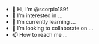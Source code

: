 - 👋 Hi, I’m @scorpio189f
- 👀 I’m interested in ...
- 🌱 I’m currently learning ...
- 💞️ I’m looking to collaborate on ...
- 📫 How to reach me ...

<!---
scorpio189f/scorpio189f is a ✨ special ✨ repository because its `README.md` (this file) appears on your GitHub profile.
You can click the Preview link to take a look at your changes.
--->
